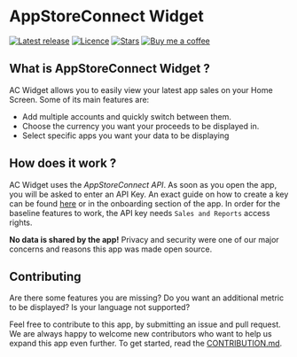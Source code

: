 # AppStoreConnect Widget

[![Latest release](https://img.shields.io/github/v/release/no-comment/AppStore-Connect-Widget?include_prereleases)](https://github.com/no-comment/AppStore-Connect-Widget//releases/latest)
[![Licence](https://img.shields.io/github/license/no-comment/AppStore-Connect-Widget)](https://github.com/no-comment/AppStore-Connect-Widget/blob/main/LICENSE)
[![Stars](https://img.shields.io/github/stars/no-comment/AppStore-Connect-Widget?style=social)](https://github.com/no-comment/AppStore-Connect-Widget/stargazers)
[![Buy me a coffee](https://img.shields.io/badge/-buy_me_a%C2%A0coffee-gray?logo=buy-me-a-coffee)](https://www.buymeacoffee.com/nocomment)

## What is AppStoreConnect Widget ?

AC Widget allows you to easily view your latest app sales on your Home Screen. Some of its main features are:

- Add multiple accounts and quickly switch between them.
- Choose the currency you want your proceeds to be displayed in.
- Select specific apps you want your data to be displaying

## How does it work ?

AC Widget uses the *AppStoreConnect API*. As soon as you open the app, you will be asked to enter an API Key. An exact guide on how to create a key can be found [here](https://developer.apple.com/documentation/appstoreconnectapi/creating_api_keys_for_app_store_connect_api) or in the onboarding section of the app. In order for the baseline features to work, the API key needs `Sales and Reports` access rights.

**No data is shared by the app!** Privacy and security were one of our major concerns and reasons this app was made open source.

## Contributing

Are there some features you are missing? Do you want an additional metric to be displayed? Is your language not supported?

Feel free to contribute to this app, by submitting an issue and pull request. We are always happy to welcome new contributors who want to help us expand this app even further. To get started, read the [CONTRIBUTION.md](https://github.com/no-comment/AppStore-Connect-Widget/blob/main/CONTRIBUTING.md).
